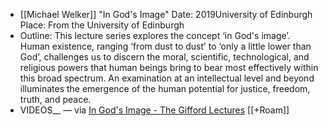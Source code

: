 - [[Michael Welker]] "In God's Image"
Date: 2019University of Edinburgh
Place: From the University of Edinburgh
- Outline: This lecture series explores the concept ‘in God's image’. Human existence, ranging ‘from dust to dust’ to ‘only a little lower than God’, challenges us to discern the moral, scientific, technological, and religious powers that human beings bring to bear most effectively within this broad spectrum. An examination at an intellectual level and beyond illuminates the emergence of the human potential for justice, freedom, truth, and peace.
- VIDEOS__ — via [In God's Image - The Gifford Lectures](https://www.giffordlectures.org/lectures/gods-image) [[+Roam]]
